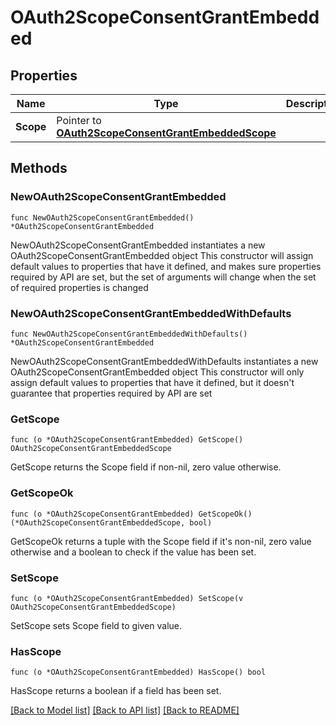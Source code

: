 # OAuth2ScopeConsentGrantEmbedded

## Properties

Name | Type | Description | Notes
------------ | ------------- | ------------- | -------------
**Scope** | Pointer to [**OAuth2ScopeConsentGrantEmbeddedScope**](OAuth2ScopeConsentGrantEmbeddedScope.md) |  | [optional] 

## Methods

### NewOAuth2ScopeConsentGrantEmbedded

`func NewOAuth2ScopeConsentGrantEmbedded() *OAuth2ScopeConsentGrantEmbedded`

NewOAuth2ScopeConsentGrantEmbedded instantiates a new OAuth2ScopeConsentGrantEmbedded object
This constructor will assign default values to properties that have it defined,
and makes sure properties required by API are set, but the set of arguments
will change when the set of required properties is changed

### NewOAuth2ScopeConsentGrantEmbeddedWithDefaults

`func NewOAuth2ScopeConsentGrantEmbeddedWithDefaults() *OAuth2ScopeConsentGrantEmbedded`

NewOAuth2ScopeConsentGrantEmbeddedWithDefaults instantiates a new OAuth2ScopeConsentGrantEmbedded object
This constructor will only assign default values to properties that have it defined,
but it doesn't guarantee that properties required by API are set

### GetScope

`func (o *OAuth2ScopeConsentGrantEmbedded) GetScope() OAuth2ScopeConsentGrantEmbeddedScope`

GetScope returns the Scope field if non-nil, zero value otherwise.

### GetScopeOk

`func (o *OAuth2ScopeConsentGrantEmbedded) GetScopeOk() (*OAuth2ScopeConsentGrantEmbeddedScope, bool)`

GetScopeOk returns a tuple with the Scope field if it's non-nil, zero value otherwise
and a boolean to check if the value has been set.

### SetScope

`func (o *OAuth2ScopeConsentGrantEmbedded) SetScope(v OAuth2ScopeConsentGrantEmbeddedScope)`

SetScope sets Scope field to given value.

### HasScope

`func (o *OAuth2ScopeConsentGrantEmbedded) HasScope() bool`

HasScope returns a boolean if a field has been set.


[[Back to Model list]](../README.md#documentation-for-models) [[Back to API list]](../README.md#documentation-for-api-endpoints) [[Back to README]](../README.md)


